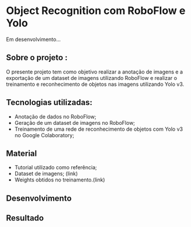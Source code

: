 # Object Recognition com RoboFlow e Yolo

Em desenvolvimento...

## Sobre o projeto :
O presente projeto tem como objetivo realizar a anotação de imagens e a exportação de um dataset de imagens utilizando RoboFlow e realizar o treinamento e reconhecimento de objetos nas imagens utilizando Yolo v3.

## Tecnologias utilizadas:

- Anotação de dados no RoboFlow;
- Geração de um dataset de imagens no RoboFlow;
- Treinamento de uma rede de reconhecimento de objetos com Yolo v3 no Google Colaboratory;

## Material

- Tutorial utilizado como referência;
- Dataset de imagens; (link)
- Weights obtidos no treinamento.(link)


## Desenvolvimento


## Resultado


